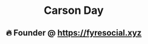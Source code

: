 <div align="center">
  <h1>Carson Day</h1>
  <h2>🔥 Founder @ <a href="https://fyresocial.xyz">https://fyresocial.xyz</a></h2>
</div>
